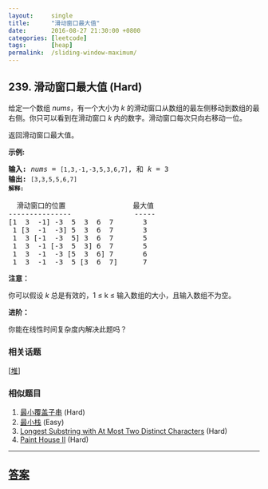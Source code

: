 ```yaml
---
layout:     single
title:      "滑动窗口最大值"
date:       2016-08-27 21:30:00 +0800
categories: [leetcode]
tags:       [heap]
permalink:  /sliding-window-maximum/
---
```


## 239. 滑动窗口最大值 (Hard)

<p>给定一个数组 <em>nums</em>，有一个大小为&nbsp;<em>k&nbsp;</em>的滑动窗口从数组的最左侧移动到数组的最右侧。你只可以看到在滑动窗口 <em>k</em> 内的数字。滑动窗口每次只向右移动一位。</p>

<p>返回滑动窗口最大值。</p>

<p><strong>示例:</strong></p>

<pre><strong>输入:</strong> <em>nums</em> = <code>[1,3,-1,-3,5,3,6,7]</code>, 和 <em>k</em> = 3
<strong>输出: </strong><code>[3,3,5,5,6,7] 
<strong>解释: 
</strong></code>
  滑动窗口的位置                最大值
---------------               -----
[1  3  -1] -3  5  3  6  7       3
 1 [3  -1  -3] 5  3  6  7       3
 1  3 [-1  -3  5] 3  6  7       5
 1  3  -1 [-3  5  3] 6  7       5
 1  3  -1  -3 [5  3  6] 7       6
 1  3  -1  -3  5 [3  6  7]      7</pre>

<p><strong>注意：</strong></p>

<p>你可以假设 <em>k </em>总是有效的，1 &le; k &le;&nbsp;输入数组的大小，且输入数组不为空。</p>

<p><strong>进阶：</strong></p>

<p>你能在线性时间复杂度内解决此题吗？</p>

### 相关话题
  [[堆](https://github.com/openset/leetcode/tree/master/tag/heap/README.md)]

### 相似题目
  1. [最小覆盖子串](/minimum-window-substring) (Hard)
  1. [最小栈](/min-stack) (Easy)
  1. [Longest Substring with At Most Two Distinct Characters](/longest-substring-with-at-most-two-distinct-characters) (Hard)
  1. [Paint House II](/paint-house-ii) (Hard)

---

## [答案](https://github.com/openset/leetcode/tree/master/problems/sliding-window-maximum)
